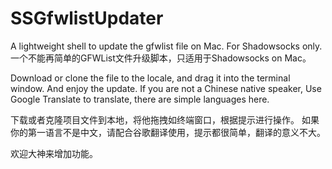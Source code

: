 # SSGfwlistUpdater
A lightweight shell to update the gfwlist file on Mac. For Shadowsocks only.
一个不能再简单的GFWList文件升级脚本，只适用于Shadowsocks on Mac。

Download or clone the file to the locale, and drag it into the terminal window. And enjoy the update.
If you are not a Chinese native speaker, Use Google Translate to translate, there are simple languages here.

下载或者克隆项目文件到本地，将他拖拽如终端窗口，根据提示进行操作。
如果你的第一语言不是中文，请配合谷歌翻译使用，提示都很简单，翻译的意义不大。


欢迎大神来增加功能。
